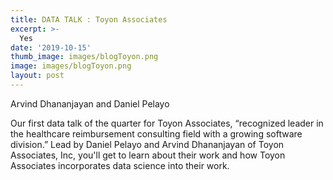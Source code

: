 ```yaml
---
title: DATA TALK : Toyon Associates
excerpt: >-
  Yes
date: '2019-10-15'
thumb_image: images/blogToyon.png
image: images/blogToyon.png
layout: post
---
```


Arvind Dhananjayan and Daniel Pelayo

Our first data talk of the quarter for Toyon Associates, “recognized leader in the healthcare reimbursement consulting field with a growing software division.”  Lead by Daniel Pelayo and Arvind Dhananjayan of Toyon Associates, Inc, you'll get to learn about their work and how Toyon Associates incorporates data science into their work.
